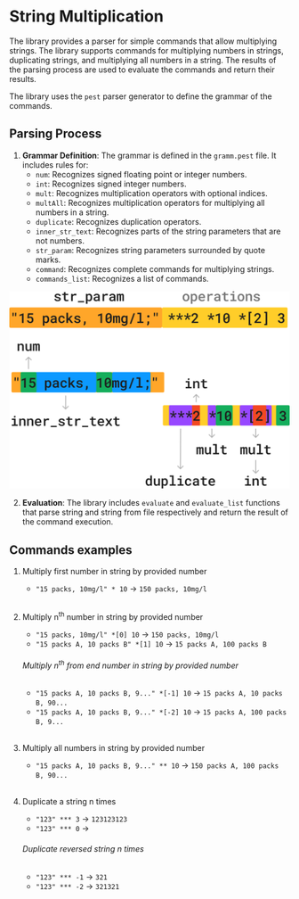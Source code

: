 # String Multiplication

The library provides a parser for simple commands that allow multiplying strings. The library supports commands for multiplying numbers in strings, duplicating strings, and multiplying all numbers in a string. The results of the parsing process are used to evaluate the commands and return their results. 

The library uses the `pest` parser generator to define the grammar of the commands. 

## Parsing Process

1. **Grammar Definition**: The grammar is defined in the `gramm.pest` file. It includes rules for:
   - `num`: Recognizes signed floating point or integer numbers.
   - `int`: Recognizes signed integer numbers.
   - `mult`: Recognizes multiplication operators with optional indices.
   - `multAll`: Recognizes multiplication operators for multiplying all numbers in a string.
   - `duplicate`: Recognizes duplication operators.
   - `inner_str_text`: Recognizes parts of the string parameters that are not numbers.
   - `str_param`: Recognizes string parameters surrounded by quote marks.
   - `command`: Recognizes complete commands for multiplying strings.
   - `commands_list`: Recognizes a list of commands.

![parsing scheme illustraition](https://raw.githubusercontent.com/ArtemiiKolomiichuk/string_mult/refs/heads/master/scheme.png)

2. **Evaluation**: The library includes `evaluate` and `evaluate_list` functions that parse string and string from file respectively and return the result of the command execution.

## Commands examples

1. Multiply first number in string by provided number
    - `"15 packs, 10mg/l" * 10` -> `150 packs, 10mg/l`
\
&nbsp;

2. Multiply n<sup>th</sup> number in string by provided number
    - `"15 packs, 10mg/l" *[0] 10` -> `150 packs, 10mg/l`
    - `"15 packs A, 10 packs B" *[1] 10` -> `15 packs A, 100 packs B`

    ###### Multiply n<sup>th</sup> from end number in string by provided number
    - `"15 packs A, 10 packs B, 9..." *[-1] 10` -> `15 packs A, 10 packs B, 90...`  
    - `"15 packs A, 10 packs B, 9..." *[-2] 10` -> `15 packs A, 100 packs B, 9...`
\
&nbsp;

3. Multiply all numbers in string by provided number
    - `"15 packs A, 10 packs B, 9..." ** 10` -> `150 packs A, 100 packs B, 90...`
\
&nbsp;

4. Duplicate a string n times
    - `"123" *** 3` -> `123123123`
    - `"123" *** 0` -> ` `
    ###### Duplicate reversed string n times 
    - `"123" *** -1` -> `321`
    - `"123" *** -2` -> `321321`  

